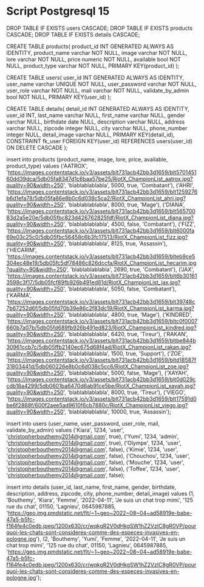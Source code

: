 # Script Postgresql 15


DROP TABLE IF EXISTS users CASCADE;
DROP TABLE IF EXISTS products CASCADE;
DROP TABLE IF EXISTS details CASCADE;

CREATE TABLE products(
	product_id INT GENERATED ALWAYS AS IDENTITY,
	product_name varchar NOT NULL,
	image varchar NOT NULL,
	lore varchar NOT NULL,
	price numeric NOT NULL,
	available bool NOT NULL,
	product_type varchar NOT NULL,
	PRIMARY KEY(product_id)
);

CREATE TABLE users(
	user_id INT GENERATED ALWAYS AS IDENTITY,
	user_name varchar UNIQUE NOT NULL,
	user_password varchar NOT NULL,
	user_role varchar NOT NULL,
	mail varchar NOT NULL,
	validate_by_admin bool NOT NULL,
	PRIMARY KEY(user_id)
);

CREATE TABLE details(
	detail_id INT GENERATED ALWAYS AS IDENTITY,
	user_id INT,
	last_name varchar NULL,
	first_name varchar NULL,
	gender varchar NULL,
	birthdate date NULL,
	description varchar NULL,
	address varchar NULL,
	zipcode integer NULL,
	city varchar NULL,
	phone_number integer NULL,
	detail_image varchar NULL,
	PRIMARY KEY(detail_id),
	CONSTRAINT fk_user
		FOREIGN KEY(user_id)
			REFERENCES users(user_id)	
			ON DELETE CASCADE
);


insert into products (product_name, image, lore, price, available, product_type) values 
	('AATROX', 'https://images.contentstack.io/v3/assets/blt731acb42bb3d1659/blt570145160dd39dca/5db05fa8347d1c6baa57be25/RiotX_ChampionList_aatrox.jpg?quality=90&width=250', 'blablablablabla', 5000, true, 'Combatant'),
	('AHRI', 'https://images.contentstack.io/v3/assets/blt731acb42bb3d1659/blt1259276b6d1efa78/5db05fa86e8b0c6d038c5ca2/RiotX_ChampionList_ahri.jpg?quality=90&width=250', 'blablablablabla', 8000, true, 'Mage'),
	('DIANA', 'https://images.contentstack.io/v3/assets/blt731acb42bb3d1659/blt56570083d2a5e20e/5db05fbc823d426762825fdf/RiotX_ChampionList_diana.jpg?quality=90&width=250', 'blablablablabla', 4500, false, 'Combatant'),
	('FIZZ', 'https://images.contentstack.io/v3/assets/blt731acb42bb3d1659/blt6000fa69e03c25c0/5db05fbc56458c6b3fc17513/RiotX_ChampionList_fizz.jpg?quality=90&width=250', 'blablablablabla', 8125, true, 'Assassin'),
	('HECARIM', 'https://images.contentstack.io/v3/assets/blt731acb42bb3d1659/blteb9ce5304ec48e19/5db05fc5df78486c826dccfa/RiotX_ChampionList_hecarim.jpg?quality=90&width=250', 'blablablablabla', 2690, true, 'Combatant'),
	('JAX', 'https://images.contentstack.io/v3/assets/blt731acb42bb3d1659/blt6b301613598c3f17/5db05fcf89fb926b491ed81d/RiotX_ChampionList_jax.jpg?quality=90&width=250', 'blablablablabla', 5050, false, 'Combatant'),
	('KARMA', 'https://images.contentstack.io/v3/assets/blt731acb42bb3d1659/blt39748c7b67252d6f/5db05fd70b39e86c2f83dc19/RiotX_ChampionList_karma.jpg?quality=90&width=250', 'blablablablabla', 4800, true, 'Mage'),
	('KINDRED', 'https://images.contentstack.io/v3/assets/blt731acb42bb3d1659/bltc0f0007660b7a07b/5db05fd689fb926b491ed823/RiotX_ChampionList_kindred.jpg?quality=90&width=250', 'blablablablabla', 6420, true, 'Tireur'),
	('RAKAN', 'https://images.contentstack.io/v3/assets/blt731acb42bb3d1659/bltbe844b30961ccb7c/5db05ffb2140ec675d68f4ad/RiotX_ChampionList_rakan.jpg?quality=90&width=250', 'blablablablabla', 1500, true, 'Support'),
	('ZOE', 'https://images.contentstack.io/v3/assets/blt731acb42bb3d1659/bltd18587f31803441d/5db060226e8b0c6d038c5cc6/RiotX_ChampionList_zoe.jpg?quality=90&width=250', 'blablablablabla', 5000, false, 'Mage'),
	('XAYAH', 'https://images.contentstack.io/v3/assets/blt731acb42bb3d1659/blt0d029ccdb18a4299/5db0601ba6470d6ab91ce5be/RiotX_ChampionList_xayah.jpg?quality=90&width=250', 'blablablablabla', 8000, true, 'Tireur'),
	('VIEGO', 'https://images.contentstack.io/v3/assets/blt731acb42bb3d1659/blt17591d0be6f2888f/600f2aee5ad9610f6cb7880c/RiotX_ChampionList_viego.jpg?quality=90&width=250', 'blablablablabla', 10000, true, 'Assassin');

insert into users (user_name, user_password, user_role, mail, validate_by_admin) values
	('Kiara', 1234, 'user', 'christopherbouthemy2014@gmail.com', true),
	('Yumi', 1234, 'admin', 'christopherbouthemy2014@gmail.com', true),
	('Olympe', 1234, 'user', 'christopherbouthemy2014@gmail.com', false),
	('Kimie', 1234, 'user', 'christopherbouthemy2014@gmail.com', false),
	('Chouchou', 1234, 'user', 'christopherbouthemy2014@gmail.com', false),
	('Mouche', 1234, 'user', 'christopherbouthemy2014@gmail.com', false),
	('Toffee', 1234, 'user', 'christopherbouthemy2014@gmail.com', false);

insert into details (user_id, last_name, first_name, gender, birthdate, description, address, zipcode, city, phone_number, detail_image) values
	(1, 'Bouthemy', 'Kiara', 'Femme', '2022-04-11', 'Je suis un chat trop mimi', '125 rue du chat', 01150, 'Lagnieu', 0645987885, 'https://geo.img.pmdstatic.net/fit/~1~geo~2022~08~04~ad58919e-babe-47a5-b5fc-f164fe4c0edb.jpeg/1200x630/cr/wqkgR2V0dHkgSW1hZ2VzIC8gR0VP/pourquoi-les-chats-sont-consideres-comme-des-especes-invasives-en-pologne.jpg'),
	(2, 'Bouthemy', 'Yumi', 'Femme', '2022-04-11', 'Je suis un chat trop mimi', '125 rue du chat', 01150, 'Lagnieu', 0645987885, 'https://geo.img.pmdstatic.net/fit/~1~geo~2022~08~04~ad58919e-babe-47a5-b5fc-f164fe4c0edb.jpeg/1200x630/cr/wqkgR2V0dHkgSW1hZ2VzIC8gR0VP/pourquoi-les-chats-sont-consideres-comme-des-especes-invasives-en-pologne.jpg');
